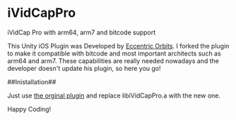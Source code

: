 # iVidCapPro
iVidCap Pro with arm64, arm7 and bitcode support

This Unity iOS Plugin was Developed by [Eccentric Orbits][1].
I forked the plugin to make it compatible with bitcode and most important architects such as arm64 and arm7.
These capabilities are really needed nowadays and the developer doesn't update his plugin, so here you go!

##Inistallation##

Just use  <a href="http://eccentric-orbits.com/eoe/downloads/iVidCapProFull_1_6.unitypackage" target="_blank">the orginal plugin</a> and replace libiVidCapPro.a with the new one.

Happy Coding!

[1]: http://eccentric-orbits.com/eoe/site/ividcappro-unity-plugin
